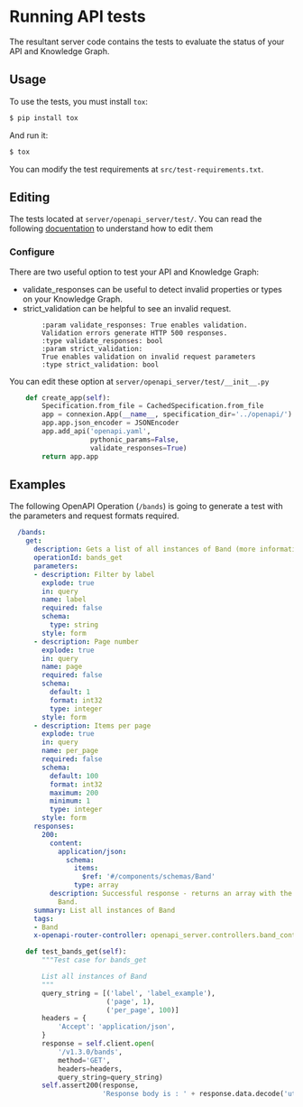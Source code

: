 # Running API tests

The resultant server code contains the tests to evaluate the status of your API and Knowledge Graph.

## Usage

To use the tests, you must install `tox`:

```bash
$ pip install tox
```

And run it:

```bash
$ tox 
```

You can modify the test requirements at `src/test-requirements.txt`.

## Editing

The tests located at `server/openapi_server/test/`. You can read the following [docuentation](https://nose.readthedocs.io/en/latest/testing.html) to understand how to edit them

### Configure


There are two useful option to test your API and Knowledge Graph:

- validate_responses can be useful to detect invalid properties or types on your Knowledge Graph.
- strict_validation can be helpful to see an invalid request.

```
        :param validate_responses: True enables validation. 
        Validation errors generate HTTP 500 responses.
        :type validate_responses: bool
        :param strict_validation: 
        True enables validation on invalid request parameters
        :type strict_validation: bool
```



You can edit these option at `server/openapi_server/test/__init__.py`

```python
    def create_app(self):
        Specification.from_file = CachedSpecification.from_file
        app = connexion.App(__name__, specification_dir='../openapi/')
        app.app.json_encoder = JSONEncoder
        app.add_api('openapi.yaml',
                    pythonic_params=False,
                    validate_responses=True)
        return app.app
```

## Examples

The following OpenAPI Operation (`/bands`) is going to generate a test with the parameters and request formats required.

```yaml
  /bands:
    get:
      description: Gets a list of all instances of Band (more information in http://dbpedia.org/ontology/Band)
      operationId: bands_get
      parameters:
      - description: Filter by label
        explode: true
        in: query
        name: label
        required: false
        schema:
          type: string
        style: form
      - description: Page number
        explode: true
        in: query
        name: page
        required: false
        schema:
          default: 1
          format: int32
          type: integer
        style: form
      - description: Items per page
        explode: true
        in: query
        name: per_page
        required: false
        schema:
          default: 100
          format: int32
          maximum: 200
          minimum: 1
          type: integer
        style: form
      responses:
        200:
          content:
            application/json:
              schema:
                items:
                  $ref: '#/components/schemas/Band'
                type: array
          description: Successful response - returns an array with the instances of
            Band.
      summary: List all instances of Band
      tags:
      - Band
      x-openapi-router-controller: openapi_server.controllers.band_controller
```


```python
    def test_bands_get(self):
        """Test case for bands_get

        List all instances of Band
        """
        query_string = [('label', 'label_example'),
                        ('page', 1),
                        ('per_page', 100)]
        headers = { 
            'Accept': 'application/json',
        }
        response = self.client.open(
            '/v1.3.0/bands',
            method='GET',
            headers=headers,
            query_string=query_string)
        self.assert200(response,
                       'Response body is : ' + response.data.decode('utf-8'))
```